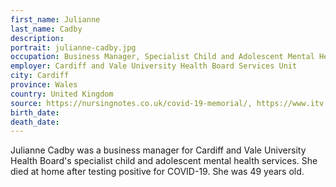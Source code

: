 ```yaml
---
first_name: Julianne
last_name: Cadby
description: 
portrait: julianne-cadby.jpg
occupation: Business Manager, Specialist Child and Adolescent Mental Health
employer: Cardiff and Vale University Health Board Services Unit
city: Cardiff
province: Wales
country: United Kingdom
source: https://nursingnotes.co.uk/covid-19-memorial/, https://www.itv.com/news/wales/2020-04-16/nhs-manager-dies-after-contracting-coronavirus/
birth_date: 
death_date: 
---
```


Julianne Cadby was a business manager for Cardiff and Vale University Health Board's specialist child and adolescent mental health services. She died at home after testing positive for COVID-19. She was 49 years old.